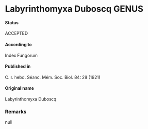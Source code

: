 Labyrinthomyxa Duboscq GENUS
=======

#### Status
ACCEPTED

#### According to
Index Fungorum

#### Published in
C. r. hebd. Séanc. Mém. Soc. Biol. 84: 28 (1921)

#### Original name
Labyrinthomyxa Duboscq

### Remarks
null